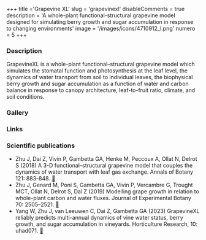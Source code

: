 +++
title ='Grapevine XL'
slug = 'grapevinexl'
disableComments = true
description = 'A whole-plant functional-structural grapevine model designed for simulating berry growth and sugar accumulation in response to changing environments'
image = '/images/icons/4710912_l.png'
numero = 5
+++


### Description
GrapevineXL is a whole-plant functional–structural grapevine model which simulates the stomatal function and photosynthesis at the leaf level, the dynamics of water transport from soil to individual leaves, the biophysical berry growth and sugar accumulation as a function of water and carbon balance in response to canopy architecture, leaf-to-fruit ratio, climate, and soil conditions.

### Gallery

### Links

### Scientific publications

- Zhu J, Dai Z, Vivin P, Gambetta GA, Henke M, Peccoux A, Ollat N, Delrot S (2018) A 3-D functional–structural grapevine model that couples the dynamics of water transport with leaf gas exchange. Annals of Botany 121: 883-848.  [:page_facing_up:](https://doi.org/10.1093/aob/mcx141)
- Zhu J, Genard M, Poni S, Gambetta GA, Vivin P, Vercambre G, Trought MCT, Ollat N, Delrot S, Dai Z (2019) Modelling grape growth in relation to whole-plant carbon and water fluxes. Journal of Experimental Botany 70: 2505–2521.  [:page_facing_up:](https://doi.org/10.1093/jxb/ery367)
- Yang W, Zhu J, van Leeuwen C, Dai Z, Gambetta GA (2023) GrapevineXL reliably predicts multi-annual dynamics of vine water status, berry growth, and sugar accumulation in vineyards. Horticulture Research, 10: uhad071. [:page_facing_up:](https://doi.org/10.1093/hr/uhad071)
